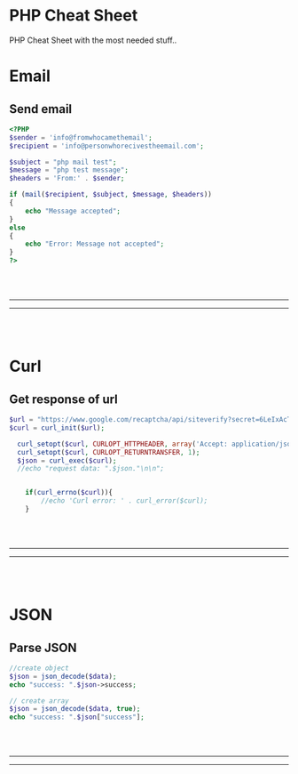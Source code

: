 # PHP Cheat Sheet
PHP Cheat Sheet with the most needed stuff..



# Email

## Send email
```php
<?PHP
$sender = 'info@fromwhocamethemail';
$recipient = 'info@personwhorecivestheemail.com';

$subject = "php mail test";
$message = "php test message";
$headers = 'From:' . $sender;

if (mail($recipient, $subject, $message, $headers))
{
    echo "Message accepted";
}
else
{
    echo "Error: Message not accepted";
}
?>

```  



<br />
<br />


 _____________________________________________________
 _____________________________________________________


<br />
<br />

# Curl

## Get response of url
```php
$url = "https://www.google.com/recaptcha/api/siteverify?secret=6LeIxAcTAAAAAGG-vFI1TnRWxMZNFuojJ4WifJWe&response=".$captcha."&remoteip=".$_SERVER['REMOTE_ADDR'];
$curl = curl_init($url);

  curl_setopt($curl, CURLOPT_HTTPHEADER, array('Accept: application/json'));
  curl_setopt($curl, CURLOPT_RETURNTRANSFER, 1);
  $json = curl_exec($curl);
  //echo "request data: ".$json."\n\n";


    if(curl_errno($curl)){
        //echo 'Curl error: ' . curl_error($curl);
    }

```  



<br />
<br />


 _____________________________________________________
 _____________________________________________________


<br />
<br />

# JSON

## Parse JSON

```php
//create object
$json = json_decode($data);
echo "success: ".$json->success;

// create array
$json = json_decode($data, true);
echo "success: ".$json["success"];
```

<br />
<br />


 _____________________________________________________
 _____________________________________________________


<br />
<br />
